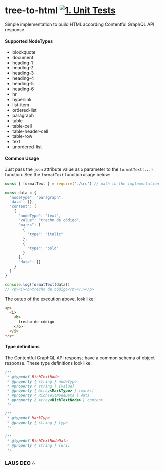 # tree-to-html [![1. Unit Tests](https://github.com/br-monteiro/tree-to-html/actions/workflows/unit-tests.yml/badge.svg)](https://github.com/br-monteiro/tree-to-html/actions/workflows/unit-tests.yml)
Simple implementation to build HTML according Contentful GraphQL API response

#### Supported NodeTypes
- blockquote
- document
- heading-1
- heading-2
- heading-3
- heading-4
- heading-5
- heading-6
- hr
- hyperlink
- list-item
- ordered-list
- paragraph
- table
- table-cell
- table-header-cell
- table-row
- text
- unordered-list

#### Common Usage
Just pass the `json` attribute value as a parameter to the `formatText(...)` function. See the `formatText` function usage below:

```javascript
const { formatText } = require('./src') // path to the implementation

const data = {
  "nodeType": "paragraph",
  "data": {},
  "content": [
    {
      "nodeType": "text",
      "value": "trecho de código",
      "marks": [
        {
          "type": "italic"
        },
        {
          "type": "bold"
        }
      ],
      "data": {}
    }
  ]
}

console.log(formatText(data))
// <p><i><b>trecho de código</b></i></p>
```

The outup of the execution above, look like:
```html
<p>
  <i>
    <b>
      trecho de código
    </b>
  </i>
</p>
```

#### Type definitions
The Contentful GraphQL API response have a common schema of object response. These type definitions look like:

```javascript
/**
 * @typedef RichTextNode
 * @property { string } nodeType
 * @property { string } [value]
 * @property { Array<MarkType> } [marks]
 * @property { RichTextNodeData } data
 * @property { Array<RichTextNode> } content
 */

/**
 * @typedef MarkType
 * @property { string } type
 */

/**
 * @typedef RichTextNodeData
 * @property { string } [uri]
 */
```

### LAUS DEO ∴

